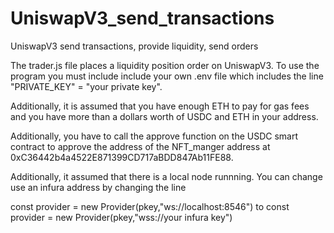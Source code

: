 # UniswapV3_send_transactions
UniswapV3 send transactions, provide liquidity, send orders


The trader.js file places a liquidity position order on UniswapV3.
To use the program you must include include your 
own .env file which includes the line "PRIVATE_KEY" = "your private key".


Additionally, it is assumed that you have enough ETH to pay for gas 
fees and you have more than a dollars worth of USDC and ETH in your address.

Additionally, you have to call the approve function on the USDC smart contract 
to approve the address of the NFT_manger address at 0xC36442b4a4522E871399CD717aBDD847Ab11FE88.

Additionally, it assumed that there is a local node runnning.  You can change use
an infura address by changing the line 

const provider = new Provider(pkey,"ws://localhost:8546")
to 
const provider = new Provider(pkey,"wss://your infura key")
